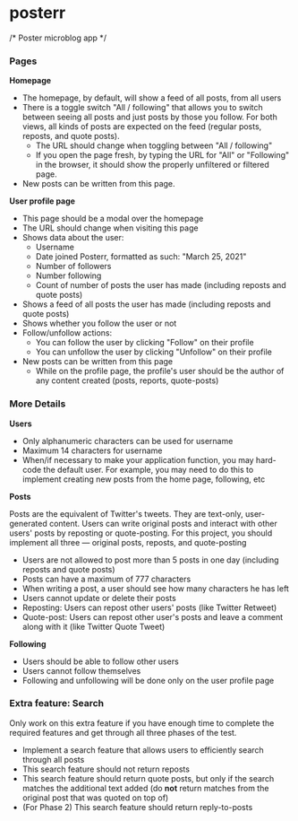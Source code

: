 # posterr
/* Poster microblog app */


### Pages

**Homepage**

- The homepage, by default, will show a feed of all posts, from all users
- There is a toggle switch "All / following" that allows you to switch between seeing all posts and just posts by those you follow. For both views, all kinds of posts are expected on the feed (regular posts, reposts, and quote posts).
    - The URL should change when toggling between  "All / following"
    - If you open the page fresh, by typing the URL for "All" or "Following" in the browser, it should show the properly unfiltered or filtered page.
- New posts can be written from this page.

**User profile page**

- This page should be a modal over the homepage
- The URL should change when visiting this page
- Shows data about the user:
    - Username
    - Date joined Posterr, formatted as such: "March 25, 2021"
    - Number of followers
    - Number following
    - Count of number of posts the user has made (including reposts and quote posts)
- Shows a feed of all posts the user has made (including reposts and quote posts)
- Shows whether you follow the user or not
- Follow/unfollow actions:
    - You can follow the user by clicking "Follow" on their profile
    - You can unfollow the user by clicking "Unfollow" on their profile
- New posts can be written from this page
    - While on the profile page, the profile's user should be the author of any content created (posts, reports, quote-posts)

### More Details

**Users**

- Only alphanumeric characters can be used for username
- Maximum 14 characters for username
- When/if necessary to make your application function, you may hard-code the default user. For example, you may need to do this to implement creating new posts from the home page, following, etc

**Posts**

Posts are the equivalent of Twitter's tweets. They are text-only, user-generated content. Users can write original posts and interact with other users' posts by reposting or quote-posting. For this project, you should implement all three — original posts, reposts, and quote-posting

- Users are not allowed to post more than 5 posts in one day (including reposts and quote posts)
- Posts can have a maximum of 777 characters
- When writing a post, a user should see how many characters he has left
- Users cannot update or delete their posts
- Reposting: Users can repost other users' posts (like Twitter Retweet)
- Quote-post: Users can repost other user's posts and leave a comment along with it (like Twitter Quote Tweet)

**Following**

- Users should be able to follow other users
- Users cannot follow themselves
- Following and unfollowing will be done only on the user profile page

### Extra **feature: Search**

Only work on this extra feature if you have enough time to complete the required features and get through all three phases of the test.

- Implement a search feature that allows users to efficiently search through all posts
- This search feature should not return reposts
- This search feature should return quote posts, but only if the search matches the additional text added (do **not** return matches from the original post that was quoted on top of)
- (For Phase 2) This search feature should return reply-to-posts
